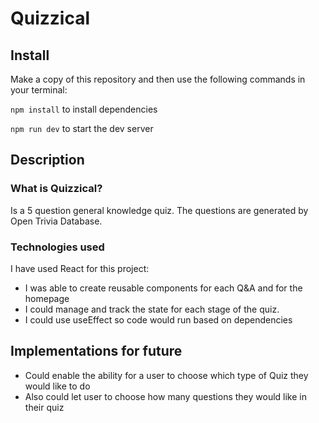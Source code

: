 # Quizzical

## Install

Make a copy of this repository and then use the following commands in your terminal:

`npm install` to install dependencies

`npm run dev` to start the dev server

## Description

### What is Quizzical?

Is a 5 question general knowledge quiz. The questions are generated by Open Trivia Database.

### Technologies used

I have used React for this project:

- I was able to create reusable components for each Q&A and for the homepage
- I could manage and track the state for each stage of the quiz.
- I could use useEffect so code would run based on dependencies

## Implementations for future

- Could enable the ability for a user to choose which type of Quiz they would like to do
- Also could let user to choose how many questions they would like in their quiz
